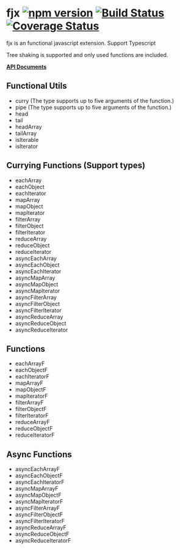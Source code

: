 # fjx  [![npm version](https://badge.fury.io/js/fjx.svg)](https://badge.fury.io/js/fjx) [![Build Status](https://travis-ci.org/daybrush/fjx.svg?branch=master)](https://travis-ci.org/daybrush/fjx) [![Coverage Status](https://coveralls.io/repos/github/daybrush/fjx/badge.svg?branch=master)](https://coveralls.io/github/daybrush/fjx?branch=master)

fjx is an functional javascript extension. Support Typescript

Tree shaking is supported and only used functions are included.

[**API Documents**](http://daybrush.com/fjx/release/latest/doc)
## Functional Utils
* curry (The type supports up to five arguments of the function.)
* pipe (The type supports up to five arguments of the function.)
* head
* tail
* headArray
* tailArray
* isIterable
* isIterator

## Currying Functions (Support types)
* eachArray
* eachObject
* eachIterator
* mapArray
* mapObject
* mapIterator
* filterArray
* filterObject
* filterIterator
* reduceArray
* reduceObject
* reduceIterator
* asyncEachArray
* asyncEachObject
* asyncEachIterator
* asyncMapArray
* asyncMapObject
* asyncMapIterator
* asyncFilterArray
* asyncFilterObject
* asyncFilterIterator
* asyncReduceArray
* asyncReduceObject
* asyncReduceIterator

## Functions
* eachArrayF
* eachObjectF
* eachIteratorF
* mapArrayF
* mapObjectF
* mapIteratorF
* filterArrayF
* filterObjectF
* filterIteratorF
* reduceArrayF
* reduceObjectF
* reduceIteratorF

## Async Functions
* asyncEachArrayF
* asyncEachObjectF
* asyncEachIteratorF
* asyncMapArrayF
* asyncMapObjectF
* asyncMapIteratorF
* asyncFilterArrayF
* asyncFilterObjectF
* asyncFilterIteratorF
* asyncReduceArrayF
* asyncReduceObjectF
* asyncReduceIteratorF
